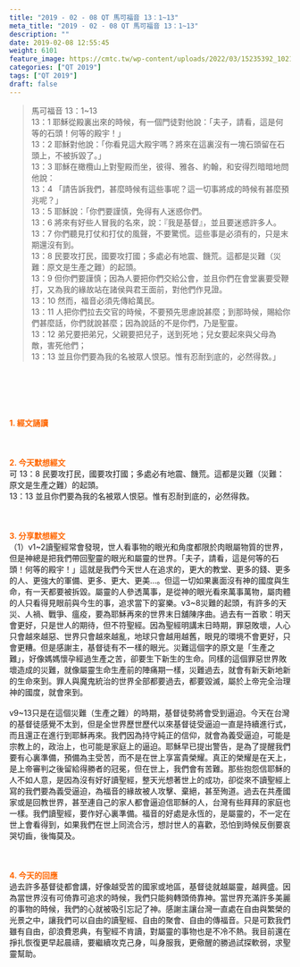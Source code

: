 ```yaml
---
title: "2019 - 02 - 08 QT 馬可福音 13：1~13"
meta_title: "2019 - 02 - 08 QT 馬可福音 13：1~13"
description: ""
date: 2019-02-08 12:55:45
weight: 6101
feature_image: https://cmtc.tw/wp-content/uploads/2022/03/15235392_10211799862337740_180693556567566654_o-1.webp
categories: ["QT 2019"]
tags: ["QT 2019"]
draft: false
---
```


<blockquote>馬可福音 13：1~13<br />
13：1 耶穌從殿裏出來的時候，有一個門徒對他說：「夫子，請看，這是何等的石頭！何等的殿宇！」<br />
13：2 耶穌對他說：「你看見這大殿宇嗎？將來在這裏沒有一塊石頭留在石頭上，不被拆毀了。」<br />
13：3 耶穌在橄欖山上對聖殿而坐，彼得、雅各、約翰，和安得烈暗暗地問他說：<br />
13：4 「請告訴我們，甚麼時候有這些事呢？這一切事將成的時候有甚麼預兆呢？」<br />
13：5 耶穌說：「你們要謹慎，免得有人迷惑你們。<br />
13：6 將來有好些人冒我的名來，說：『我是基督』，並且要迷惑許多人。<br />
13：7 你們聽見打仗和打仗的風聲，不要驚慌。這些事是必須有的，只是末期還沒有到。<br />
13：8 民要攻打民，國要攻打國；多處必有地震、饑荒。這都是災難（災難：原文是生產之難）的起頭。<br />
13：9 但你們要謹慎；因為人要把你們交給公會，並且你們在會堂裏要受鞭打，又為我的緣故站在諸侯與君王面前，對他們作見證。<br />
13：10 然而，福音必須先傳給萬民。<br />
13：11 人把你們拉去交官的時候，不要預先思慮說甚麼；到那時候，賜給你們甚麼話，你們就說甚麼；因為說話的不是你們，乃是聖靈。<br />
13：12 弟兄要把弟兄，父親要把兒子，送到死地；兒女要起來與父母為敵，害死他們；<br />
13：13 並且你們要為我的名被眾人恨惡。惟有忍耐到底的，必然得救。」</blockquote><br />
&nbsp;<br />
<br />
&nbsp;<br />
<br />
<span style="color: #ff6600;"><strong>1. </strong><strong>經文誦讀</strong></span><br />
<br />
<span style="color: #ff6600;"><strong> </strong></span><br />
<br />
<span style="color: #ff6600;"><strong>2. 今天默想</strong><strong>經文<br />
</strong></span>可 13：8 民要攻打民，國要攻打國；多處必有地震、饑荒。這都是災難（災難：原文是生產之難）的起頭。<br />
13：13 並且你們要為我的名被眾人恨惡。惟有忍耐到底的，必然得救。<br />
<br />
&nbsp;<br />
<br />
<span style="color: #ff6600;"><strong>3. 分享默想經文<br />
</strong></span>（1）v1~2讀聖經常會發現，世人看事物的眼光和角度都限於肉眼屬物質的世界，但是神總是把我們帶回聖靈的眼光和屬靈的世界。「夫子，請看，這是何等的石頭！何等的殿宇！」這就是我們今天世人在追求的，更大的教堂、更多的錢、更多的人、更強大的軍備、更多、更大、更美…。但這一切如果裏面沒有神的國度與生命，有一天都要被拆毀。屬靈的人參透萬事，是從神的眼光看來萬事萬物，屬肉體的人只看得見眼前與今生的事，追求當下的宴樂。v3~8災難的起頭，有許多的天災、人禍、戰爭、瘟疫，要為耶穌再來的世界末日舖陳序曲。過去有一首歌：明天會更好，只是世人的期待，但不符聖經。因為聖經明講末日時期，罪惡敗壞，人心只會越來越惡、世界只會越來越亂，地球只會越用越舊，眼見的環境不會更好，只會更糟。但是感謝主，基督徒有不一樣的眼光。災難這個字的原文是「生產之難」，好像媽媽懷孕經過生產之苦，卻要生下新生的生命。同樣的這個罪惡世界敗壞造成的災難，就像屬靈生命生產前的陣痛期一樣，災難過去，就會有新天新地新的生命來到。罪人與魔鬼統治的世界全部都要過去，都要毀滅，屬於上帝完全治理神的國度，就會來到。<br />
<br />
v9~13只是在這個災難（生產之難）的時期，基督徒勢將會受到逼迫。今天在台灣的基督徒感覺不太到，但是全世界歷世歷代以來基督徒受逼迫一直是持續進行式，而且還正在進行到耶穌再來。我們因為持守純正的信仰，就會為義受逼迫，可能是宗教上的，政治上，也可能是家庭上的逼迫。耶穌早已提出警告，是為了提醒我們要有心裏準備，預備為主受苦，而不是在世上享富貴榮耀。真正的榮耀是在天上，是上帝審判之後留給得勝者的冠冕，但在世上，我們會有苦難。那些抱怨信耶穌的人不如人意，是因為沒有好好讀聖經，整天光想著世上的成功，卻從來不讀聖經上寫的我們要為義受逼迫，為福音的緣故被人攻擊、棄絕，甚至殉道。過去在共產國家或是回教世界，甚至連自己的家人都會逼迫信耶穌的人，台灣有些拜拜的家庭也一樣。我們讀聖經，要作好心裏準備。福音的好處是永恆的，是屬靈的，不一定在世上會看得到，如果我們在世上同流合污，想討世人的喜歡，恐怕到時候反倒要哀哭切齒，後悔莫及。<br />
<br />
&nbsp;<br />
<br />
<span style="color: #ff6600;"><strong>4. 今天的回應<br />
</strong></span>過去許多基督徒都會講，好像越受苦的國家或地區，基督徒就越屬靈，越興盛。因為當世界沒有可倚靠可追求的時候，我們只能夠轉頭倚靠神。當世界充滿許多美麗的事物的時候，我們的心就被吸引忘記了神。感謝主讓台灣一直處在自由與繁榮的光景之中，讓我們可以自由的讀聖經、自由的聚會、自由的傳福音。只是可歎我們雖有自由，卻浪費恩典，有聖經不肯讀，對屬靈的事物也是不冷不熱。我目前還在掙扎恢復更早起晨禱，要繼續攻克己身，叫身服我，更儆醒的勝過試探軟弱，求聖靈幫助。<br />
<br />
&nbsp;<br />
<br />
&nbsp;
        